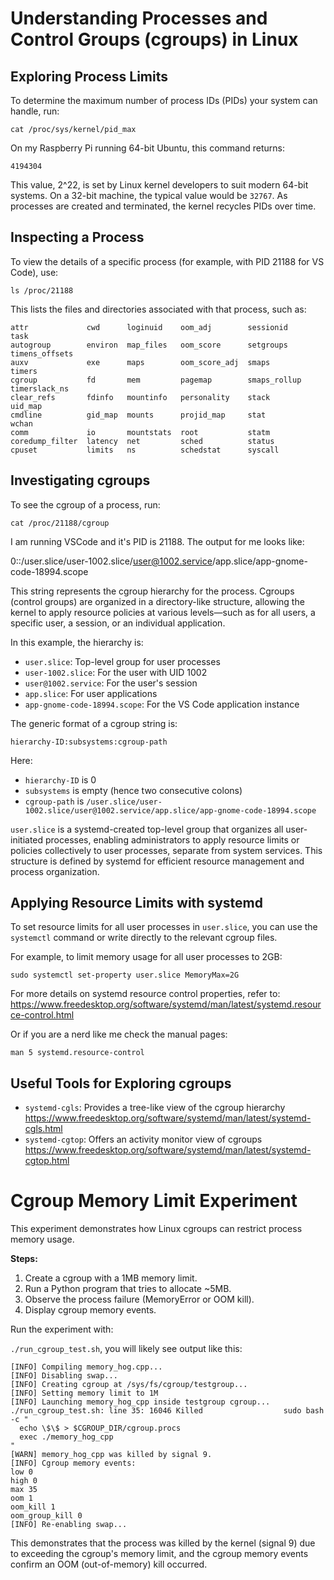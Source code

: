 # Understanding Processes and Control Groups (cgroups) in Linux

## Exploring Process Limits

To determine the maximum number of process IDs (PIDs) your system can handle, run:

```
cat /proc/sys/kernel/pid_max
```

On my Raspberry Pi running 64-bit Ubuntu, this command returns:

```
4194304
```
This value, 2^22, is set by Linux kernel developers to suit modern 64-bit systems. On a 32-bit machine, the typical value would be `32767`. As processes are created and terminated, the kernel recycles PIDs over time.

## Inspecting a Process

To view the details of a specific process (for example, with PID 21188 for VS Code), use:

```
ls /proc/21188
```

This lists the files and directories associated with that process, such as:
```
attr             cwd      loginuid    oom_adj        sessionid     task
autogroup        environ  map_files   oom_score      setgroups     timens_offsets
auxv             exe      maps        oom_score_adj  smaps         timers
cgroup           fd       mem         pagemap        smaps_rollup  timerslack_ns
clear_refs       fdinfo   mountinfo   personality    stack         uid_map
cmdline          gid_map  mounts      projid_map     stat          wchan
comm             io       mountstats  root           statm
coredump_filter  latency  net         sched          status
cpuset           limits   ns          schedstat      syscall
```
## Investigating cgroups

To see the cgroup of a process, run:

```
cat /proc/21188/cgroup
```

I am running VSCode and it's PID is 21188. The output for me looks like:

0::/user.slice/user-1002.slice/user@1002.service/app.slice/app-gnome-code-18994.scope

This string represents the cgroup hierarchy for the process. Cgroups (control groups) are organized in a directory-like structure, allowing the kernel to apply resource policies at various levels—such as for all users, a specific user, a session, or an individual application.

In this example, the hierarchy is:
- `user.slice`: Top-level group for user processes
- `user-1002.slice`: For the user with UID 1002
- `user@1002.service`: For the user's session
- `app.slice`: For user applications
- `app-gnome-code-18994.scope`: For the VS Code application instance

The generic format of a cgroup string is:

    hierarchy-ID:subsystems:cgroup-path

Here:
- `hierarchy-ID` is 0
- `subsystems` is empty (hence two consecutive colons)
- `cgroup-path` is `/user.slice/user-1002.slice/user@1002.service/app.slice/app-gnome-code-18994.scope`

`user.slice` is a systemd-created top-level group that organizes all user-initiated processes, enabling administrators to apply resource limits or policies collectively to user processes, separate from system services. This structure is defined by systemd for efficient resource management and process organization.

## Applying Resource Limits with systemd

To set resource limits for all user processes in `user.slice`, you can use the `systemctl` command or write directly to the relevant cgroup files.

For example, to limit memory usage for all user processes to 2GB:

```
sudo systemctl set-property user.slice MemoryMax=2G
```

For more details on systemd resource control properties, refer to:
https://www.freedesktop.org/software/systemd/man/latest/systemd.resource-control.html

Or if you are a nerd like me check the manual pages:

```
man 5 systemd.resource-control
```

## Useful Tools for Exploring cgroups

- `systemd-cgls`: Provides a tree-like view of the cgroup hierarchy
  https://www.freedesktop.org/software/systemd/man/latest/systemd-cgls.html
- `systemd-cgtop`: Offers an activity monitor view of cgroups
  https://www.freedesktop.org/software/systemd/man/latest/systemd-cgtop.html

# Cgroup Memory Limit Experiment

This experiment demonstrates how Linux cgroups can restrict process memory usage.

**Steps:**
1. Create a cgroup with a 1MB memory limit.
2. Run a Python program that tries to allocate ~5MB.
3. Observe the process failure (MemoryError or OOM kill).
4. Display cgroup memory events.

Run the experiment with:

`./run_cgroup_test.sh`, you will likely see output like this:

```
[INFO] Compiling memory_hog.cpp...
[INFO] Disabling swap...
[INFO] Creating cgroup at /sys/fs/cgroup/testgroup...
[INFO] Setting memory limit to 1M
[INFO] Launching memory_hog_cpp inside testgroup cgroup...
./run_cgroup_test.sh: line 35: 16046 Killed                  sudo bash -c "
  echo \$\$ > $CGROUP_DIR/cgroup.procs
  exec ./memory_hog_cpp
"
[WARN] memory_hog_cpp was killed by signal 9.
[INFO] Cgroup memory events:
low 0
high 0
max 35
oom 1
oom_kill 1
oom_group_kill 0
[INFO] Re-enabling swap...
```

This demonstrates that the process was killed by the kernel (signal 9) due to exceeding the cgroup's memory limit, and the cgroup memory events confirm an OOM (out-of-memory) kill occurred.

